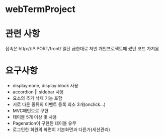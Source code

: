 # webTermProject

# 관련 사항
접속은 http://IP:PORT/front/
일단 급한대로 저번 개인프로젝트때 썼던 코드 가져옴

# 요구사항
- display:none, display:block 사용
- accordion || sidebar 사용
- 요소의 추가 삭제 기능 포함
- 서로 다른 종류의 이벤트 등록 최소 3개(onclick...)
- MVC패턴으로 구현
- 테이블 5개 이상 및 사용
- Pagenation이 구현된 테이블 유무
- 로그인한 회원의 화면이 기본화면과 다른가(세션관리)
